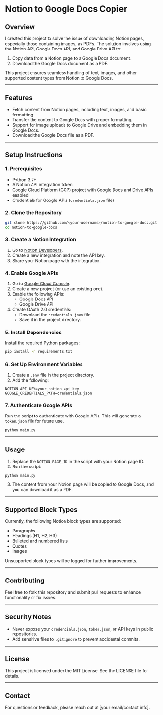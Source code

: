 # Notion to Google Docs Copier

## **Overview**

I created this project to solve the issue of downloading Notion pages, especially those containing images, as PDFs. The solution involves using the Notion API, Google Docs API, and Google Drive API to:

1. Copy data from a Notion page to a Google Docs document.
2. Download the Google Docs document as a PDF.

This project ensures seamless handling of text, images, and other supported content types from Notion to Google Docs.

---

## **Features**

- Fetch content from Notion pages, including text, images, and basic formatting.
- Transfer the content to Google Docs with proper formatting.
- Support for image uploads to Google Drive and embedding them in Google Docs.
- Download the Google Docs file as a PDF.

---

## **Setup Instructions**

### **1. Prerequisites**

- Python 3.7+
- A Notion API integration token
- Google Cloud Platform (GCP) project with Google Docs and Drive APIs enabled
- Credentials for Google APIs (`credentials.json` file)

### **2. Clone the Repository**

```bash
git clone https://github.com/<your-username>/notion-to-google-docs.git
cd notion-to-google-docs
```

### **3. Create a Notion Integration**

1. Go to [Notion Developers](https://www.notion.so/my-integrations).
2. Create a new integration and note the API key.
3. Share your Notion page with the integration.

### **4. Enable Google APIs**

1. Go to [Google Cloud Console](https://console.cloud.google.com/).
2. Create a new project (or use an existing one).
3. Enable the following APIs:
   - Google Docs API
   - Google Drive API
4. Create OAuth 2.0 credentials:
   - Download the `credentials.json` file.
   - Save it in the project directory.

### **5. Install Dependencies**

Install the required Python packages:

```bash
pip install -r requirements.txt
```

### **6. Set Up Environment Variables**

1. Create a `.env` file in the project directory.
2. Add the following:

```env
NOTION_API_KEY=your_notion_api_key
GOOGLE_CREDENTIALS_PATH=credentials.json
```

### **7. Authenticate Google APIs**

Run the script to authenticate with Google APIs. This will generate a `token.json` file for future use.

```bash
python main.py
```

---

## **Usage**

1. Replace the `NOTION_PAGE_ID` in the script with your Notion page ID.
2. Run the script:

```bash
python main.py
```

3. The content from your Notion page will be copied to Google Docs, and you can download it as a PDF.

---

## **Supported Block Types**

Currently, the following Notion block types are supported:

- Paragraphs
- Headings (H1, H2, H3)
- Bulleted and numbered lists
- Quotes
- Images

Unsupported block types will be logged for further improvements.

---

## **Contributing**

Feel free to fork this repository and submit pull requests to enhance functionality or fix issues.

---

## **Security Notes**

- Never expose your `credentials.json`, `token.json`, or API keys in public repositories.
- Add sensitive files to `.gitignore` to prevent accidental commits.

---

## **License**

This project is licensed under the MIT License. See the LICENSE file for details.

---

## **Contact**

For questions or feedback, please reach out at [your email/contact info].

